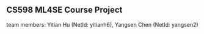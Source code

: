 ## CS598 ML4SE Course Project

team members:  Yitian Hu (NetId: yitianh6), Yangsen Chen (NetId: yangsen2)
